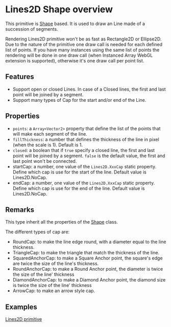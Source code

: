 # Lines2D Shape overview

This primitive is [Shape](http://doc.babylonjs.com/overviews/Canvas2D_Shape2D) based. It is used to draw an Line made of a succession of segments.

Rendering Lines2D primitive won't be as fast as Rectangle2D or Ellipse2D. Due to the nature of the primitive one draw call is needed for each defined list of points. If you have many instances using the same list of points the rendering will be done in one draw call (when Instanced Array WebGL extension is supported), otherwise it's one draw call per point list.

## Features

 - Support open or closed Lines. In case of a Closed lines, the first and last point will be joined by a segment.
 - Support many types of Cap for the start and/or end of the Line.

## Properties

 - `points`: a `Array<Vector2>` property that define the list of the points that will make each segment of the line.
 - `fillThickness`: a number that defines the thickness of the line in pixel (when the scale is 1). Default is 1.
 - `closed`: a boolean that if `true` specify a closed line, the first and last point will be joined by a segment. `false` is the default value, the first and last point won't be connected.
 - startCap: a number, one value of the `Lines2D.XxxCap` static property. Define which cap is use for the start of the line. Default value is Lines2D.NoCap.
 - endCap: a number, one value of the `Lines2D.XxxCap` static property. Define which cap is use for the end of the line. Default value is Lines2D.NoCap.

## Remarks

This type inherit all the properties of the [Shape](http://doc.babylonjs.com/overviews/Canvas2D_Shape2D) class.

The different types of cap are:
 - RoundCap: to make the line edge round, with a diameter equal to the line thickness.
 - TriangleCap: to make the triangle that match the thickness of the line.
 - SquaredAnchorCap: to make a Square Anchor point, the square's edge are twice the size of the line's thickness.
 - RoundAnchorCap: to make a Round Anchor point, the diameter is twice the size of the line' thickness
 - DiamondAnchorCap: to make a Diamond Anchor point, the diamond size is twice the size of the line' thickness
 - ArrowCap: to make an arrow style cap.

## Examples

[Lines2D primitive](http://babylonjs-playground.com/#15C96V#4)

